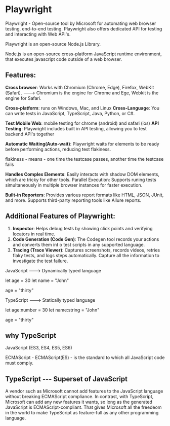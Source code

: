  # Playwright

Playwright - Open-source tool by Microsoft for automating web browser testing, end-to-end testing.
Playwright also offers dedicated API for testing and interacting with Web API's.

Playwright is an open-source Node.js Library.

Node.js is an open-source cross-platform JavaScript runtime environment, that executes javascript code outside of a web browser.

## Features:

**Cross browser**: Works with Chromium (Chrome, Edge), Firefox, WebKit (Safari).  ---> Chromium is the engine for Chrome and Ege, Webkit is the engine for Safari.

**Cross-platform**: runs on Windows, Mac, and Linux
**Cross-Language**: You can write tests in JavaScript, TypeScript, Java, Python, or C#.


**Test Mobile Web**: mobile testing for chrome (android) and safari (ios)
**API Testing**: Playwright includes built in API testing, allowing you to test backend API's together

**Automatic Waiting(Auto-wait)**: Playwright waits for elements to be ready before performing actions, reducing test flakiness. 

flakiness - means - one time the testcase passes, another time the testcase fails

**Handles Complex Elements**:  Easily interacts with shadow DOM elements, which are tricky for other tools. 
Parallel Execution: Supports runing tests simultaneously in multiple browser instances for faster execution.


**Built-in Reporters**: Provides various report formats like HTML, JSON, JUnit, and more.  Supports third-party reporting tools like Allure reports.

Additional Features of Playwright:
----------
1) **Inspector**: Helps debug tests by showing click points and verifying locators in real time.
2) **Code Generation (Code Gen)**: The Codegen tool records your actions and converts them int o test scripts in any supported language.
3) **Tracing (Trace Viewer)**: Captures screenshots, records videos, retries flaky tests, and logs steps automatically.
   Capture all the information to investigate the test failure.


JavaScript ---> Dynamically typed language

let age = 30
let name = "John"

age = "thirty"


TypeScript ---> Statically typed language

let age:number = 30
let name:string = "John"

age = "thirty"

why TypeScript
---------------
JavaScript (ES3, ES4, ES5, ES6)

ECMAScript - ECMAScript(ES) - is the standard to which all JavaScript code must comply.

TypeScript  --- Superset of JavaScript
-----------
A vendor such as Microsoft cannot add features to the JavaScript language without breaking ECMAScript compliance.
In contrast, with TypeScript, Microsoft can add any new features it wants, so long as the generated JavaScript is ECMAScript-compliant.
That gives Microsoft all the freedeom in the world to make TypeScript as feature-full as any other programming language.




   
